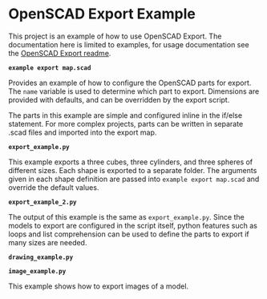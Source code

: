 # OpenSCAD Export Example
This project is an example of how to use OpenSCAD Export. The documentation here is limited to examples, for usage documentation see the [OpenSCAD Export readme](https://github.com/CharlesLenk/openscad_export).

**`example export map.scad`**

 Provides an example of how to configure the OpenSCAD parts for export. The `name` variable is used to determine which part to export. Dimensions are provided with defaults, and can be overridden by the export script.

 The parts in this example are simple and configured inline in the if/else statement. For more complex projects, parts can be written in separate .scad files and imported into the export map.

**`export_example.py`**

This example exports a three cubes, three cylinders, and three spheres of different sizes. Each shape is exported to a separate folder. The arguments given in each shape definition are passed into `example export map.scad` and override the default values.

**`export_example_2.py`**

The output of this example is the same as `export_example.py`. Since the models to export are configured in the script itself, python features such as loops and list comprehension can be used to define the parts to export if many sizes are needed.

**`drawing_example.py`**

**`image_example.py`**

This example shows how to export images of a model.
